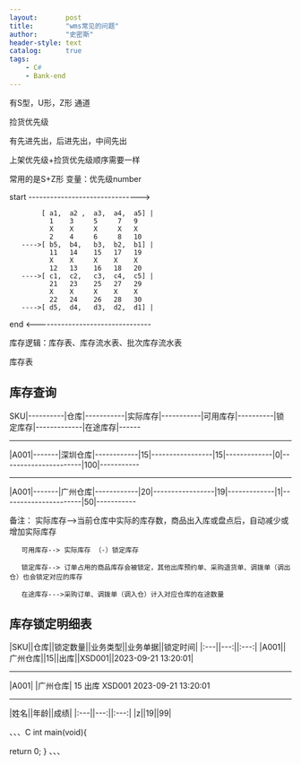 ```yaml
---
layout:       post
title:        "wms常见的问题"
author:       "史密斯"
header-style: text
catalog:      true
tags:
    - C#
    - Bank-end
---
```


有S型，U形，Z形 通道

捡货优先级

有先进先出，后进先出，中间先出


上架优先级+捡货优先级顺序需要一样

常用的是S+Z形
变量：优先级number

start ------------------------------->

            [ a1,  a2 ,  a3,  a4,  a5] |
              1    3     5     7   9
              X    X     X     X   X
              2    4     6     8   10
       ---->[ b5,  b4,   b3,  b2,  b1] |
              11   14    15   17   19
              X    X     X    X    X
              12   13    16   18   20
       ---->[ c1,  c2,   c3,  c4,  c5] |
              21   23    25   27   29
              X    X     X    X    X
              22   24    26   28   30
       ---->[ d5,  d4,   d3,  d2,  d1] |
       
   end <--------------------------------


   
库存逻辑：库存表、库存流水表、批次库存流水表



库存表

库存查询
------

SKU|----------|仓库|-----------|实际库存|-----------|可用库存|----------|锁定库存|-------------|在途库存|------

---------------------------------------------------------------------------------------------------------

|A001|-------|深圳仓库|------------|15|-----------------|15|-------------|0|----------------------|100|-----------

---------------------------------------------------------------------------------------------------------

|A001|-------|广州仓库|------------|20|-----------------|19|-------------|1|----------------------|50|-----------

备注：  实际库存-->当前仓库中实际的库存数，商品出入库或盘点后，自动减少或增加实际库存


       可用库存--> 实际库存 （-）锁定库存

       锁定库存--> 订单占用的商品库存会被锁定，其他出库预约单、采购退货单、调拨单（调出仓）也会锁定对应的库存

       在途库存--->采购订单、调拨单（调入仓）计入对应仓库的在途数量








库存锁定明细表
-----------


|SKU||仓库||锁定数量||业务类型||业务单据||锁定时间|
|:---||---:||:---:|
|A001||广州仓库||15||出库||XSD001||2023-09-21 13:20:01|



----------------------------------------------------------------------------------------------------------------------------


  |A001|        |广州仓库|               15                    出库                  XSD001                  2023-09-21 13:20:01 
  
-----------------------------------------------------------------------------------------------------------------------------


  



       
|姓名||年龄||成绩|
|:---||---:||:---:|
|z||19||99|


、、、C
int main(void){



return 0;
}
、、、

















  
